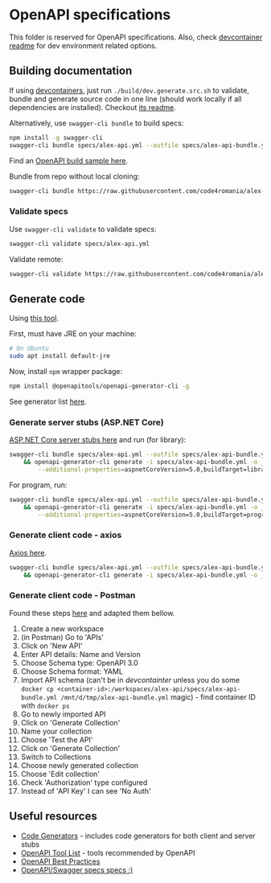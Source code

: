 # OpenAPI specifications

This folder is reserved for OpenAPI specifications. Also, check [devcontainer readme](../.devcontainer/README.md) for dev environment related options.

## Building documentation

If using [devcontainers](../.devcontainer/README.md), just run `./build/dev.generate.src.sh` to
validate, bundle and generate source code in one line
(should work locally if all dependencies are installed). Checkout [its readme](../build/README.md).

Alternatively, use `swagger-cli bundle` to build specs:

```Bash
npm install -g swagger-cli
swagger-cli bundle specs/alex-api.yml --outfile specs/alex-api-bundle.yml --type yaml
```

Find an [OpenAPI build sample here](https://gist.github.com/andreifloroiu/bbbcadc3a8de4df43f93be4d7b85e175).

Bundle from repo without local cloning:

```bash
swagger-cli bundle https://raw.githubusercontent.com/code4romania/alex-api/main/specs/alex-api.yml --outfile alex-api-bundle.yml --type yaml
```

### Validate specs

Use `swagger-cli validate` to validate specs:

```Bash
swagger-cli validate specs/alex-api.yml
```

Validate remote:

```bash
swagger-cli validate https://raw.githubusercontent.com/code4romania/alex-api/main/specs/alex-api.yml
```

## Generate code

Using [this tool](https://openapi-generator.tech/).

First, must have JRE on your machine:

```Bash
# On Ubuntu
sudo apt install default-jre
```

Now, install `npm` wrapper package:

```Bash
npm install @openapitools/openapi-generator-cli -g
```

See generator list [here](https://openapi-generator.tech/docs/generators/).

### Generate server stubs (ASP.NET Core)

[ASP.NET Core server stubs here](https://openapi-generator.tech/docs/generators/aspnetcore/)
and run (for library):

```Bash
swagger-cli bundle specs/alex-api.yml --outfile specs/alex-api-bundle.yml --type yaml \
    && openapi-generator-cli generate -i specs/alex-api-bundle.yml -o _build/aspnetcorestubs -g aspnetcore \
        --additional-properties=aspnetCoreVersion=5.0,buildTarget=library,isLibrary=true,operationIsAsync=true,operationResultTask=true,useDefaultRouting=false
```

For program, run:

```Bash
swagger-cli bundle specs/alex-api.yml --outfile specs/alex-api-bundle.yml --type yaml \
    && openapi-generator-cli generate -i specs/alex-api-bundle.yml -o _build/aspnetcorestubs -g aspnetcore\
        --additional-properties=aspnetCoreVersion=5.0,buildTarget=program,isLibrary=false,operationIsAsync=true,operationResultTask=true,useDefaultRouting=false
```

### Generate client code - axios

[Axios here](https://openapi-generator.tech/docs/generators/typescript-axios).

```Bash
swagger-cli bundle specs/alex-api.yml --outfile specs/alex-api-bundle.yml --type yaml \
    && openapi-generator-cli generate -i specs/alex-api-bundle.yml -o _build/ts-axios -g typescript-axios
```

### Generate client code - Postman

Found these steps [here](https://github.com/postmanlabs/postman-app-support/issues/8663) and adapted them bellow.

1. Create a new workspace
1. (in Postman) Go to 'APIs'
1. Click on 'New API'
1. Enter API details: Name and Version
1. Choose Schema type: OpenAPI 3.0
1. Choose Schema format: YAML
1. Import API schema (can't be in _devcontainter_ unless you do some `docker cp <container-id>:/workspaces/alex-api/specs/alex-api-bundle.yml /mnt/d/tmp/alex-api-bundle.yml` magic) - find container ID with `docker ps`
1. Go to newly imported API
1. Click on 'Generate Collection'
1. Name your collection
1. Choose 'Test the API'
1. Click on 'Generate Collection'
1. Switch to Collections
1. Choose newly generated collection
1. Choose 'Edit collection'
1. Check 'Authorization' type configured
1. Instead of 'API Key' I can see 'No Auth'

## Useful resources

- [Code Generators](https://github.com/OpenAPITools/openapi-generator#overview) - includes code generators for both client and server stubs
- [OpenAPI Tool List](https://openapi.tools/) - tools recommended by OpenAPI
- [OpenAPI Best Practices](https://oai.github.io/Documentation/best-practices.html)
- [OpenAPI/Swagger specs specs :)](https://swagger.io/docs/specification/about/)

